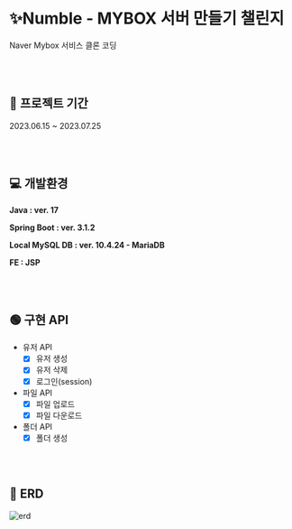 # ✨Numble - MYBOX 서버 만들기 챌린지
Naver Mybox 서비스 클론 코딩

<br><br>

##  📆 프로젝트 기간 
2023.06.15 ~ 2023.07.25

<br><br>

##  💻 개발환경
**Java : ver. 17**

**Spring Boot : ver. 3.1.2**

**Local MySQL DB : ver. 10.4.24 - MariaDB**

**FE : JSP**

<br><br>

## 🟢 구현 API
- 유저 API
  - [X] 유저 생성
  - [X] 유저 삭제
  - [X] 로그인(session)
 
- 파일 API
  - [X] 파일 업로드
  - [X] 파일 다운로드

- 폴더 API
  - [X] 폴더 생성

<br><br>

## 📝 ERD
![erd](https://github.com/suby-kwak/Numble/assets/78299214/b2d323c5-12f6-4197-87ac-a2bfc65faf54)
